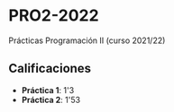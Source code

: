 # PRO2-2022

Prácticas Programación II (curso 2021/22)

## Calificaciones

- **Práctica 1**: 1'3
- **Práctica 2**: 1'53
